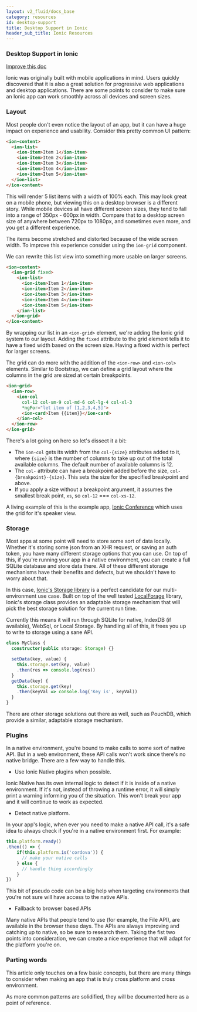 ```yaml
---
layout: v2_fluid/docs_base
category: resources
id: desktop-support
title: Desktop Support in Ionic
header_sub_title: Ionic Resources
---
```


### Desktop Support in Ionic

<a class="improve-v2-docs" href='https://github.com/driftyco/ionic-site/edit/master/content/docs/v2/resources/desktop-support/index.md'>
  Improve this doc
</a>


Ionic was originally built with mobile applications in mind. Users quickly discovered that it is also a great solution for progressive web applications and desktop applications. There are some points to consider to make sure an Ionic app can work smoothly across all devices and screen sizes.


### Layout

Most people don't even notice the layout of an app, but it can have a huge impact on experience and usability. Consider this pretty common UI pattern:


```html
<ion-content>
  <ion-list>
    <ion-item>Item 1</ion-item>
    <ion-item>Item 2</ion-item>
    <ion-item>Item 3</ion-item>
    <ion-item>Item 4</ion-item>
    <ion-item>Item 5</ion-item>
  </ion-list>
</ion-content>
```

This will render 5 list items with a width of 100% each. This may look great on a mobile phone, but viewing this on a desktop browser is a different story. While mobile devices all have different screen sizes, they tend to fall into a range of 350px - 600px in width. Compare that to a desktop screen size of anywhere between 720px to 1080px, and sometimes even more, and you get a different experience.

The items become stretched and distorted because of the wide screen width. To improve this experience consider using the `ion-grid` component.

We can rewrite this list view into something more usable on larger screens.

```html
<ion-content>
  <ion-grid fixed>
    <ion-list>
      <ion-item>Item 1</ion-item>
      <ion-item>Item 2</ion-item>
      <ion-item>Item 3</ion-item>
      <ion-item>Item 4</ion-item>
      <ion-item>Item 5</ion-item>
    </ion-list>
  </ion-grid>
</ion-content>
```

By wrapping our list in an `<ion-grid>` element, we're adding the Ionic grid system to our layout. Adding the `fixed` attribute to the grid element tells it to have a fixed width based on the screen size. Having a fixed width is perfect for larger screens.

The grid can do more with the addition of the `<ion-row>` and `<ion-col>` elements. Similar to Bootstrap, we can define a grid layout where the columns in the grid are sized at certain breakpoints.

```html
<ion-grid>
  <ion-row>
    <ion-col
      col-12 col-sm-9 col-md-6 col-lg-4 col-xl-3
      *ngFor="let item of [1,2,3,4,5]">
      <ion-card>Item {{item}}</ion-card>
    </ion-col>
  </ion-row>
</ion-grid>
```

There's a lot going on here so let's dissect it a bit:

- The `ion-col` gets its width from the `col-{size}` attributes added to it, where `{size}` is the number of columns to take up out of the total available columns. The default number of available columns is 12.
- The `col-` attribute can have a breakpoint added before the size, `col-{breakpoint}-{size}`. This sets the size for the specified breakpoint and above.
- If you apply a size without a breakpoint argument, it assumes the smallest break point, `xs`, so `col-12` === `col-xs-12`.

A living example of this is the example app, [Ionic Conference](https://github.com/driftyco/ionic-conference-app/blob/master/src/pages/speaker-list/speaker-list.html) which uses the grid for it's speaker view.

### Storage

Most apps at some point will need to store some sort of data locally. Whether it's storing some json from an XHR request, or saving an auth token, you have many different storage options that you can use. On top of this, if you're running your app in a native environment, you can create a full SQLite database and store data there. All of these different storage mechanisms have their benefits and defects, but we shouldn't have to worry about that.


In this case, [Ionic's Storage library](https://github.com/driftyco/ionic-storage) is a perfect candidate for our multi-environment use case. Built on top of the well tested [LocalForage](https://github.com/localForage/localForage) library, Ionic's storage class provides an adaptable storage mechanism that will pick the best storage solution for the current run time.


Currently this means it will run through SQLite for native, IndexDB (if available), WebSql, or Local Storage. By handling all of this, it frees you up to write to storage using a sane API.


```ts
class MyClass {
  constructor(public storage: Storage) {}

  setData(key, value) {
    this.storage.set(key, value)
    .then(res => console.log(res))
  }
  getData(key) {
    this.storage.get(key)
    .then(keyVal => console.log('Key is', keyVal))
  }
}
```

There are other storage solutions out there as well, such as PouchDB, which provide a similar, adaptable storage mechanism.

### Plugins

In a native environment, you're bound to make calls to some sort of native API. But in a web environment, these API calls won't work since there's no native bridge. There are a few way to handle this.


- Use Ionic Native plugins when possible.

Ionic Native has its own internal logic to detect if it is inside of a native environment. If it's not, instead of throwing a runtime error, it will simply print a warning informing you of the situation. This won't break your app and it will continue to work as expected.

- Detect native platform.

In your app's logic, when ever you need to make a native API call, it's a safe idea to always check if you're in a native environment first. For example:

```js
this.platform.ready()
.then(() => {
    if(this.platform.is('cordova')) {
      // make your native calls
    } else {
      // handle thing accordingly
    }
})
```

This bit of pseudo code can be a big help when targeting environments that you're not sure will have access to the native APIs.

- Fallback to browser based APIs

Many native APIs that people tend to use (for example, the File API), are available in the browser these days. The APIs are always improving and catching up to native, so be sure to research them. Taking the fist two points into consideration, we can create a nice experience that will adapt for the platform you're on.


### Parting words

This article only touches on a few basic concepts, but there are many things to consider when making an app that is truly cross platform and cross environment.

As more common patterns are solidified, they will be documented here as a point of reference.
